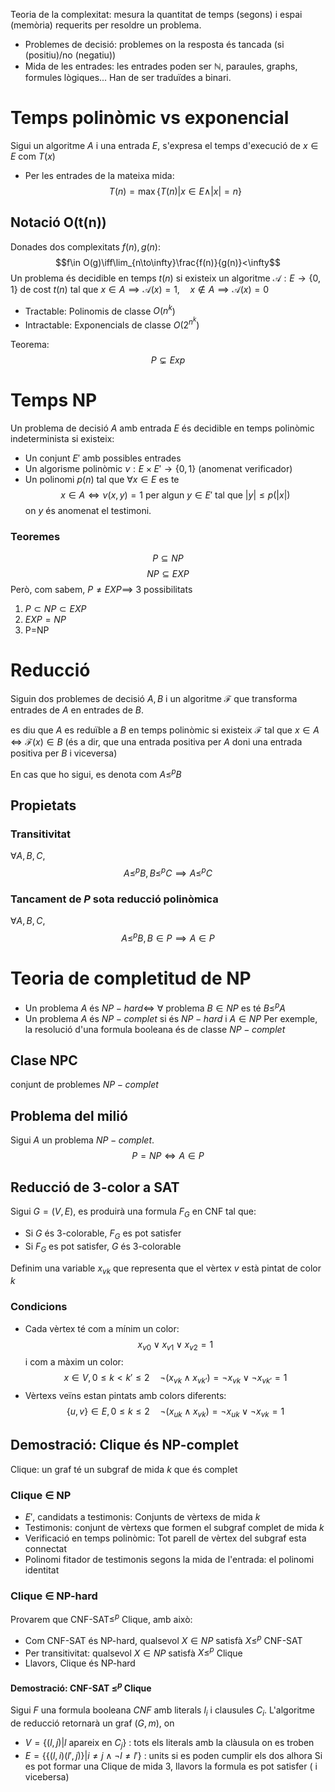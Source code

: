 Teoria de la complexitat: mesura la quantitat de temps (segons) i espai (memòria) requerits per resoldre un problema.

- Problemes de decisió: problemes on la resposta és tancada (si (positiu)/no (negatiu))
- Mida de les entrades: les entrades poden ser $\mathbb N$, paraules, graphs, formules lògiques...
	Han de ser traduïdes a binari.

# Temps polinòmic vs exponencial
Sigui un algoritme $A$ i una entrada $E$, s'expresa el temps d'execució de $x\in E$ com $T(x)$
- Per les entrades de la mateixa mida: $$T(n)=\max\{T(n)|x\in E\land|x|=n\}$$
## Notació O(t(n))
Donades dos complexitats $f(n),g(n)$:$$f\in O(g)\iff\lim_{n\to\infty}\frac{f(n)}{g(n)}<\infty$$
Un problema és decidible en temps $t(n)$ si existeix un algoritme $\mathcal A:E\to\{0,1\}$ de cost $t(n)$ tal que $x\in A\implies\mathcal A(x)=1,\quad x\notin A\implies\mathcal A(x)=0$ 
- Tractable: Polinomis de classe $O(n^{k}$)
- Intractable: Exponencials de classe $O(2^{n^{k}})$ 

Teorema: $$P\subsetneq Exp$$
# Temps NP
Un problema de decisió $A$ amb entrada $E$ és decidible en temps polinòmic indeterminista si existeix:
- Un conjunt $E'$ amb possibles entrades
- Un algorisme polinòmic $\nu:E\times E'\to\{0, 1\}$ (anomenat verificador)
- Un polinomi $p(n)$
tal que $\forall x\in E$ es te $$x\in A\iff\nu(x,y)=1\text{ per algun }y\in E'\text{ tal que }|y|\leq p(|x|)$$ on $y$ és anomenat el testimoni.

### Teoremes
$$P\subseteq NP$$
$$NP\subseteq EXP$$
Però, com sabem, $P\neq EXP\implies$ 3 possibilitats
1. $P\subset NP\subset EXP$
2. $EXP=NP$
3. P=NP
# Reducció
Siguin dos problemes de decisió $A, B$ i un algoritme $\mathcal F$ que transforma entrades de $A$ en entrades de $B$.

es diu que $A$ es reduïble a $B$ en temps polinòmic si existeix $\mathcal F$ tal que $x\in A\iff \mathcal F(x)\in B$ (és a dir, que una entrada positiva per $A$ doni una entrada positiva per $B$ i viceversa)

En cas que ho sigui, es denota com $A\leq^{p}B$ 

## Propietats
### Transitivitat
$\forall A,B,C$, $$A\leq^{p}B,B\leq^{p}C\implies A\leq^{p}C$$
### Tancament de $P$ sota reducció polinòmica
$\forall A,B,C$, $$A\leq^{p}B,B\in P\implies A\in P$$
# Teoria de completitud de NP
- Un problema $A$ és $NP-hard\iff$  $\forall$ problema $B\in NP$ es té $B\leq^{p}A$ 
- Un problema $A$ és $NP-complet$ si és $NP-hard$ i $A\in NP$
	Per exemple, la resolució d'una formula booleana és de classe $NP-complet$
## Clase NPC
conjunt de problemes $NP-complet$

## Problema del milió
Sigui $A$ un problema $NP-complet$. $$P=NP\iff A\in P$$
## Reducció de 3-color a SAT
Sigui $G=(V,E)$, es produirà una formula $F_{G}$ en CNF tal que:
- Si $G$ és 3-colorable, $F_G$ es pot satisfer
- Si $F_{G}$ es pot satisfer, $G$ és 3-colorable

Definim una variable $x_{vk}$ que representa que el vèrtex $v$ està pintat de color $k$
### Condicions
- Cada vèrtex té com a mínim un color: $$x_{v0}\lor x_{v1}\lor x_{v2}=1$$ i com a màxim un color: $$x\in V,0\leq k<k'\leq 2\quad\lnot(x_{vk}\land x_{vk'})=\lnot x_{vk}\lor\lnot x_{vk'}=1$$
- Vèrtexs veïns estan pintats amb colors diferents: $$\{u,v\}\in E,0\leq k\leq 2\quad \lnot(x_{uk}\land x_{vk})=\lnot x_{uk}\lor\lnot x_{vk}=1$$
## Demostració: Clique és NP-complet
Clique: un graf té un subgraf de mida $k$ que és complet
### Clique $\in$ NP
- $E'$, candidats a testimonis: Conjunts de vèrtexs de mida $k$
- Testimonis: conjunt de vèrtexs que formen el subgraf complet de mida $k$
- Verificació en temps polinòmic: Tot parell de vèrtex del subgraf esta connectat
- Polinomi fitador de testimonis segons la mida de l'entrada: el polinomi identitat
### Clique $\in$ NP-hard
Provarem que CNF-SAT$\leq^{p}$ Clique, amb això:
- Com CNF-SAT és NP-hard, qualsevol $X\in NP$ satisfà $X\leq^{p}$ CNF-SAT
- Per transitivitat: qualsevol $X\in NP$ satisfà $X\leq^{p}$ Clique
- Llavors, Clique és NP-hard

#### Demostració: CNF-SAT $\leq^{p}$ Clique
Sigui $F$ una formula booleana $CNF$ amb literals $l_i$ i clausules $C_{i}$. L'algoritme de reducció retornarà un graf $(G,m)$, on
- $V=\{(l,j)|l\text{ apareix en }C_{j}\}$ : tots els literals amb la clàusula on es troben
- $E=\{\{(l,i)(l',j)\}|i\neq j\land\lnot l\neq l'\}$ : units si es poden cumplir els dos alhora
Si es pot formar una Clique de mida 3, llavors la formula es pot satisfer ( i vicebersa)

